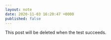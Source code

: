 ```yaml
---
layout: note
date: 2020-11-03 16:20:47 +0000
published: false
---
```


This post will be deleted when the test succeeds.

